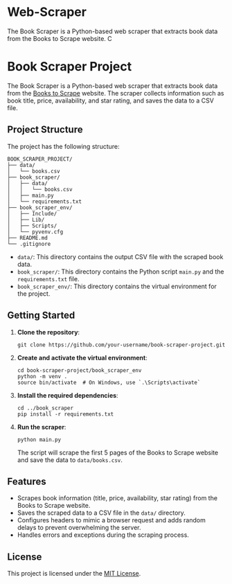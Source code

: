 # Web-Scraper
The Book Scraper is a Python-based web scraper that extracts book data from the Books to Scrape website. C

# Book Scraper Project

The Book Scraper is a Python-based web scraper that extracts book data from the [Books to Scrape](http://books.toscrape.com/) website. The scraper collects information such as book title, price, availability, and star rating, and saves the data to a CSV file.

## Project Structure

The project has the following structure:

```
BOOK_SCRAPER_PROJECT/
├── data/
│   └── books.csv
├── book_scraper/
│   ├── data/
│   │   └── books.csv
│   ├── main.py
│   └── requirements.txt
├── book_scraper_env/
│   ├── Include/
│   ├── Lib/
│   ├── Scripts/
│   └── pyvenv.cfg
├── README.md
└── .gitignore
```

- `data/`: This directory contains the output CSV file with the scraped book data.
- `book_scraper/`: This directory contains the Python script `main.py` and the `requirements.txt` file.
- `book_scraper_env/`: This directory contains the virtual environment for the project.


## Getting Started

1. **Clone the repository**:
   ```
   git clone https://github.com/your-username/book-scraper-project.git
   ```

2. **Create and activate the virtual environment**:
   ```
   cd book-scraper-project/book_scraper_env
   python -m venv .
   source bin/activate  # On Windows, use `.\Scripts\activate`
   ```

3. **Install the required dependencies**:
   ```
   cd ../book_scraper
   pip install -r requirements.txt
   ```

4. **Run the scraper**:
   ```
   python main.py
   ```

   The script will scrape the first 5 pages of the Books to Scrape website and save the data to `data/books.csv`.

## Features

- Scrapes book information (title, price, availability, star rating) from the Books to Scrape website.
- Saves the scraped data to a CSV file in the `data/` directory.
- Configures headers to mimic a browser request and adds random delays to prevent overwhelming the server.
- Handles errors and exceptions during the scraping process.


## License

This project is licensed under the [MIT License](LICENSE).
